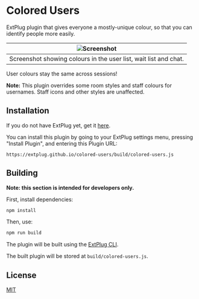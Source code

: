 Colored Users
=============

ExtPlug plugin that gives everyone a mostly-unique colour, so that you can
identify people more easily.

| ![Screenshot](https://i.imgur.com/UvdJ7pt.png) |
|---|
| Screenshot showing colours in the user list, wait list and chat. |

User colours stay the same across sessions!

**Note:** This plugin overrides some room styles and staff colours for
usernames. Staff icons and other styles are unaffected.

## Installation

If you do not have ExtPlug yet, get it [here](https://extplug.github.io).

You can install this plugin by going to your ExtPlug settings menu, pressing
"Install Plugin", and entering this Plugin URL:

```
https://extplug.github.io/colored-users/build/colored-users.js
```

## Building

**Note: this section is intended for developers only.**

First, install dependencies:

```bash
npm install
```

Then, use:

```bash
npm run build
```

The plugin will be built using the [ExtPlug CLI](https://github.com/extplug/extplug-cli).

The built plugin will be stored at `build/colored-users.js`.

## License

[MIT](./LICENSE)

